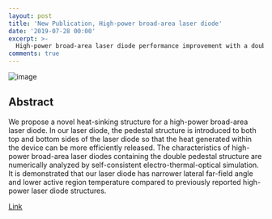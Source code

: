 ```yaml
---
layout: post
title: 'New Publication, High-power broad-area laser diode'
date: '2019-07-28 00:00'
excerpt: >-
  High-power broad-area laser diode performance improvement with a double pedestal structure   
comments: true
---
```

![image](https://user-images.githubusercontent.com/32427749/74132870-bce9d580-4c2a-11ea-82dc-e7a4cb0bf983.png)

## Abstract
We propose a novel heat-sinking structure for a high-power broad-area laser diode. 
In our laser diode, the pedestal structure is introduced to both top and bottom sides of the laser diode so that the heat generated within the device can be more efficiently released. 
The characteristics of high-power broad-area laser diodes containing the double pedestal structure are numerically analyzed by self-consistent electro-thermal-optical simulation. It is demonstrated that our laser diode has narrower lateral far-field angle and lower active region temperature compared to previously reported high-power laser diode structures.

[Link](https://iopscience.iop.org/article/10.7567/1347-4065/ab0c71)    

